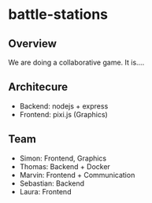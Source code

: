 # battle-stations

## Overview
We are doing a collaborative game. It is....


## Architecure
- Backend: nodejs + express
- Frontend: pixi.js (Graphics)

## Team
- Simon: Frontend, Graphics
- Thomas: Backend + Docker
- Marvin: Frontend + Communication
- Sebastian: Backend
- Laura: Frontend
